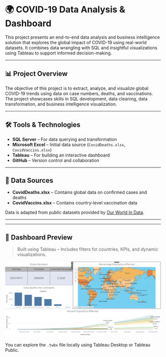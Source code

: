 # 🌍 COVID-19 Data Analysis & Dashboard

This project presents an end-to-end data analysis and business intelligence solution that explores the global impact of COVID-19 using real-world datasets. It combines data wrangling with SQL and insightful visualizations using Tableau to support informed decision-making.

---

## 📊 Project Overview

The objective of this project is to extract, analyze, and visualize global COVID-19 trends using data on case numbers, deaths, and vaccinations. The project showcases skills in SQL development, data cleaning, data transformation, and business intelligence visualization.

---

## 🛠️ Tools & Technologies

- **SQL Server** – For data querying and transformation  
- **Microsoft Excel** – Initial data source (`CovidDeaths.xlsx`, `CovidVaccins.xlsx`)  
- **Tableau** – For building an interactive dashboard    
- **GitHub** – Version control and collaboration  

---

## 🧾 Data Sources

- **CovidDeaths.xlsx** – Contains global data on confirmed cases and deaths  
- **CovidVaccins.xlsx** – Contains country-level vaccination data  

Data is adapted from public datasets provided by [Our World In Data](https://ourworldindata.org/coronavirus).

---

---

## 📸 Dashboard Preview

> Built using Tableau – Includes filters for countries, KPIs, and dynamic visualizations.

![COVID-19 Dashboard Preview](./Screenshot.png)

You can explore the `.twbx` file locally using Tableau Desktop or Tableau Public.


